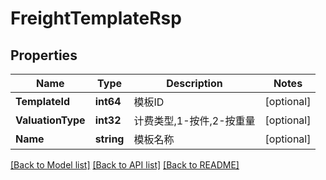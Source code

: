 # FreightTemplateRsp

## Properties

Name | Type | Description | Notes
------------ | ------------- | ------------- | -------------
**TemplateId** | **int64** | 模板ID | [optional] 
**ValuationType** | **int32** | 计费类型,1-按件,2-按重量 | [optional] 
**Name** | **string** | 模板名称 | [optional] 

[[Back to Model list]](../README.md#documentation-for-models) [[Back to API list]](../README.md#documentation-for-api-endpoints) [[Back to README]](../README.md)


